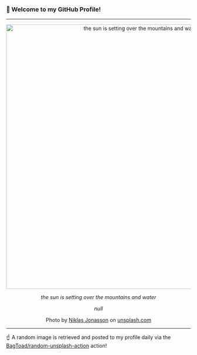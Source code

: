 ### 👋 Welcome to my GitHub Profile!

----

<div align="center">
  <img width="720" src="https://images.unsplash.com/photo-1635668422751-52b2c61f8e0a?crop=entropy&cs=tinysrgb&fit=max&fm=jpg&ixid=M3w1NTI0OTR8MHwxfHJhbmRvbXx8fHx8fHx8fDE3MTI5MDIxNzR8&ixlib=rb-4.0.3&q=80&w=1080" alt="the sun is setting over the mountains and water">
  
  <em>the sun is setting over the mountains and water</em>
  
  <em>null</em>
  
  Photo by [Niklas Jonasson](null) on [unsplash.com](https://unsplash.com/)
</div>

----

☝️ A random image is retrieved and posted to my profile daily via the [BagToad/random-unsplash-action](https://github.com/BagToad/random-unsplash-action) action!
